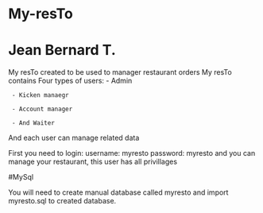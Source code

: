# My-resTo
# Jean Bernard T.
My resTo created to be used to manager restaurant orders
My resTo contains Four types of users:
     - Admin
     
     - Kicken manaegr
     
     - Account manager
     
     - And Waiter
     
And each user can manage related data

First you need to login:
    username: myresto
    password: myresto
and you can manage your restaurant, this user has all privillages

#MySql

You will need to create manual database called myresto and import myresto.sql to created database.


